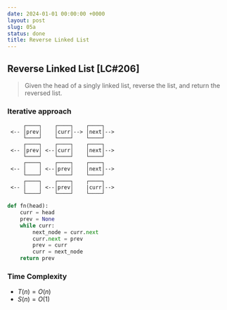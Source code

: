 ```yaml
---
date: 2024-01-01 00:00:00 +0000
layout: post
slug: 05a
status: done
title: Reverse Linked List
---
```


## Reverse Linked List [LC#206]
> Given the head of a singly linked list, reverse the list, and return the reversed list.

### Iterative approach


                                             
```
     ┌────┐    ┌────┐    ┌────┐
 <-- │prev│    │curr│--> │next│-->
     └────┘    └────┘    └────┘
     ┌────┐    ┌────┐    ┌────┐
 <-- │prev│ <--│curr│    │next│-->
     └────┘    └────┘    └────┘
     ┌────┐    ┌────┐    ┌────┐
 <-- │    │ <--│prev│    │next│-->
     └────┘    └────┘    └────┘
     ┌────┐    ┌────┐    ┌────┐
 <-- │    │ <--│prev│    |curr│-->
     └────┘    └────┘    └────┘
```


```python
def fn(head):
    curr = head
    prev = None
    while curr:
        next_node = curr.next
        curr.next = prev
        prev = curr
        curr = next_node
    return prev
```
### Time Complexity
- $T(n) = O(n)$
- $S(n) = O(1)$
